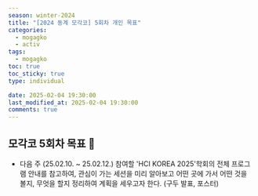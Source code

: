 ```yaml
---
season: winter-2024
title: "[2024 동계 모각코] 5회차 개인 목표"
categories:
  - mogagko
  - activ
tags:
  - mogagko
toc: true
toc_sticky: true
type: individual

date: 2025-02-04 19:30:00
last_modified_at: 2025-02-04 19:30:00
comments: true
---
```

## 모각코 5회차 목표 🎯

- 다음 주 (25.02.10. ~ 25.02.12.) 참여할 'HCI KOREA 2025'학회의 전체 프로그램 안내를 참고하여, 관심이 가는 세션을 미리 알아보고 어떤 곳에 가서 어떤 것을 볼지, 무엇을 할지 정리하여 계획을 세우고자 한다. (구두 발표, 포스터)


<br><br>
